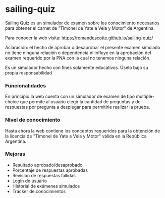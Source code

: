 # sailing-quiz
Sailing Quiz es un simulador de examen sobre los conocimiento necesarios para obtener el carnet de "Timonel de Yate a Vela y Motor" de Argentina. 

Para conocer la web visita: https://romandescotte.github.io/sailing-quiz/

Aclaración: el hecho de aprobar o desaprobar el presente examen simulado no tiene ninguna relación o dependencia ni influye en la aprobación del examen requerido por la PNA con la cual no tenemos ninguna relación.

Es un simulador hecho con fines solamente educativos. Úselo bajo su propia responsabilidad

### Funcionalidades
En principio la web cuenta con un simulador de examen de tipo multiple-choice que permite al usuario elegir la cantidad de preguntas y de respuestas por pregunta a desplegar para permitirle realizar la prueba.

### Nivel de conocimiento
Hasta ahora la web contiene los conceptos requeridos para la obtención de la licencia de "Timonel de Yate a Vela y Motor" válida en la República Argentina.

### Mejoras
* Resultado aprobado/desaprobado
* Porcentaje de respuestas aprobadas
* Revisión de respuestas fallidas
* Login de usuario
* Historial de exámenes simulados
* Tracker de conocimientos